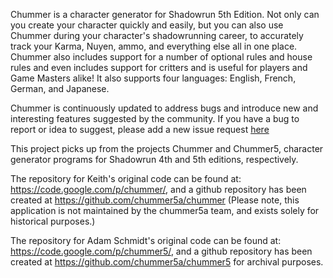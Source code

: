 Chummer is a character generator for Shadowrun 5th Edition. Not only can you create your character quickly and easily, but you can also use Chummer during your character's shadowrunning career, to accurately track your Karma, Nuyen, ammo, and everything else all in one place. Chummer also includes support for a number of optional rules and house rules and even includes support for critters and is useful for players and Game Masters alike! It also supports four languages: English, French, German, and Japanese.

Chummer is continuously updated to address bugs and introduce new and interesting features suggested by the community. If you have a bug to report or idea to suggest, please add a new issue request [here](https://github.com/chummer5a/chummer5a/issues)

This project picks up from the projects Chummer and Chummer5, character generator programs for Shadowrun 4th and 5th editions, respectively. 

The repository for Keith's original code can be found at: https://code.google.com/p/chummer/, and a github repository has been created at https://github.com/chummer5a/chummer (Please note, this application is not maintained by the chummer5a team, and exists solely for historical purposes.)

The repository for Adam Schmidt's original code can be found at: https://code.google.com/p/chummer5/, and a github repository has been created at https://github.com/chummer5a/chummer5 for archival purposes.

